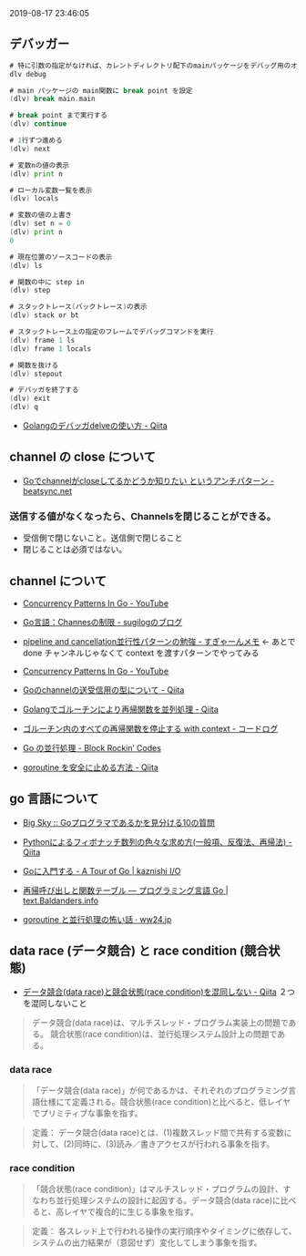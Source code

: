 2019-08-17 23:46:05

## デバッガー

``` go
# 特に引数の指定がなければ、カレントディレクトリ配下のmainパッケージをデバッグ用のオプションを付けてコンパイルして起動してくれる。
dlv debug

# main パッケージの main関数に break point を設定
(dlv) break main.main

# break point まで実行する
(dlv) continue

# 1行ずつ進める
(dlv) next

# 変数nの値の表示
(dlv) print n

# ローカル変数一覧を表示
(dlv) locals

# 変数の値の上書き
(dlv) set n = 0
(dlv) print n
0

# 現在位置のソースコードの表示
(dlv) ls

# 関数の中に step in
(dlv) step

# スタックトレース(バックトレース)の表示
(dlv) stack or bt

# スタックトレース上の指定のフレームでデバッグコマンドを実行
(dlv) frame 1 ls
(dlv) frame 1 locals

# 関数を抜ける
(dlv) stepout

# デバッガを終了する
(dlv) exit
(dlv) q
```


* [Golangのデバッガdelveの使い方 - Qiita](https://qiita.com/minamijoyo/items/4da68467c1c5d94c8cd7)

## channel の close について
* [Goでchannelがcloseしてるかどうか知りたい というアンチパターン - beatsync.net](https://beatsync.net/main/log20150325.html)

### 送信する値がなくなったら、Channelsを閉じることができる。
* 受信側で閉じないこと。送信側で閉じること
* 閉じることは必須ではない。

## channel について
* [Concurrency Patterns In Go - YouTube](https://www.youtube.com/watch?v=YEKjSzIwAdA)

* [Go言語：Channesの制限 - sugilogのブログ](http://sugilog.hatenablog.com/entry/2015/01/25/013802)

* [pipeline and cancellation並行性パターンの勉強 - すぎゃーんメモ](https://memo.sugyan.com/entry/20140717/1405606334) <- あとで done チャンネルじゃなくて context を渡すパターンでやってみる

* [Concurrency Patterns In Go - YouTube](https://www.youtube.com/watch?v=YEKjSzIwAdA)

* [Goのchannelの送受信用の型について - Qiita](https://qiita.com/yuki2006/items/3f90e53ce74c6cff1608)
* [Golangでゴルーチンにより再帰関数を並列処理 - Qiita](https://qiita.com/hiroykam/items/fdbb68ea21e5c67b8225)

* [ゴルーチン内のすべての再帰関数を停止する with context - コードログ](https://codeday.me/jp/qa/20190624/1090187.html)
* [Go の並行処理 - Block Rockin’ Codes](http://jxck.hatenablog.com/entry/20130414/1365960707)
* [goroutine を安全に止める方法 - Qiita](https://qiita.com/castaneai/items/7815f3563b256ae9b18d)

## go 言語について
* [Big Sky :: Goプログラマであるかを見分ける10の質問](https://mattn.kaoriya.net/software/lang/go/20110308033821.htm)

* [Pythonによるフィボナッチ数列の色々な求め方(一般項、反復法、再帰法) - Qiita](https://qiita.com/dovedove/items/3456c4f317a5c680f437)
* [Goに入門する - A Tour of Go | kaznishi I/O](https://blog.kaznishi.com/post/180503_go_study/)

* [再帰呼び出しと関数テーブル — プログラミング言語 Go | text.Baldanders.info](https://text.baldanders.info/golang/recursive-call-and-function-table/)
* [goroutine と並行処理の怖い話 · ww24.jp](https://ww24.jp/2018/03/goroutine/)


## data race (データ競合) と race condition (競合状態)
* [データ競合(data race)と競合状態(race condition)を混同しない - Qiita](https://qiita.com/yohhoy/items/00c6911aa045ef5729c6)
２つを混同しないこと

> データ競合(data race)は、マルチスレッド・プログラム実装上の問題である。
> 競合状態(race condition)は、並行処理システム設計上の問題である。

### data race
> 「データ競合(data race)」が何であるかは、それぞれのプログラミング言語仕様にて定義される。競合状態(race condition)と比べると、低レイヤでプリミティブな事象を指す。

> 定義： データ競合(data race)とは、(1)複数スレッド間で共有する変数に対して、(2)同時に、(3)読み／書きアクセスが行われる事象を指す。

### race condition
> 「競合状態(race condition)」はマルチスレッド・プログラムの設計、すなわち並行処理システムの設計に起因する。データ競合(data race)に比べると、高レイヤで複合的に生じる事象を指す。

> 定義： 各スレッド上で行われる操作の実行順序やタイミングに依存して、システムの出力結果が（意図せず）変化してしまう事象を指す。

